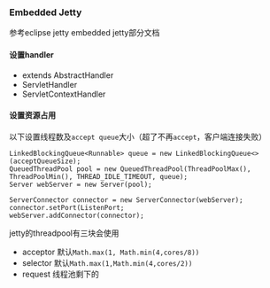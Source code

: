 ### Embedded Jetty
参考eclipse jetty embedded jetty部分文档
#### 设置handler
- extends AbstractHandler
- ServletHandler
- ServletContextHandler
#### 设置资源占用
以下设置线程数及`accept queue`大小（超了不再`accept`，客户端连接失败）
```
LinkedBlockingQueue<Runnable> queue = new LinkedBlockingQueue<>(acceptQueueSize);
QueuedThreadPool pool = new QueuedThreadPool(ThreadPoolMax(), ThreadPoolMin(), THREAD_IDLE_TIMEOUT, queue);
Server webServer = new Server(pool);

ServerConnector connector = new ServerConnector(webServer);
connector.setPort(ListenPort;
webServer.addConnector(connector);
```

jetty的threadpool有三块会使用
- acceptor 默认`Math.max(1, Math.min(4,cores/8))`
- selector 默认`Math.max(1,Math.min(4,cores/2))`
- request 线程池剩下的
